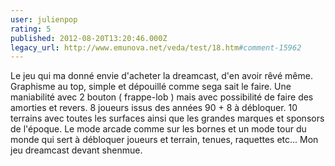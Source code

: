 ```yaml
---
user: julienpop
rating: 5
published: 2012-08-20T13:20:46.000Z
legacy_url: http://www.emunova.net/veda/test/18.htm#comment-15962
---
```

Le jeu qui ma donné envie d'acheter la dreamcast, d'en avoir rêvé même. Graphisme au top, simple et dépouillé comme sega sait le faire. Une maniabilité avec 2 bouton ( frappe-lob ) mais avec possibilité de faire des amorties et revers. 8 joueurs issus des années 90 + 8 à débloquer. 10 terrains avec toutes les surfaces ainsi que les grandes marques et sponsors de l'époque. Le mode arcade comme sur les bornes et un mode tour du monde qui sert à débloquer joueurs et terrain, tenues, raquettes etc...
Mon jeu dreamcast devant shenmue.